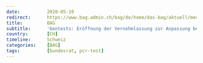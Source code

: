 ```yaml
---
date:          2020-05-19
redirect:      https://www.bag.admin.ch/bag/de/home/das-bag/aktuell/medienmitteilungen.msg-id-79158.html
title:         BAG
subtitle:      'Gentests: Eröffnung der Vernehmlassung zur Anpassung bestimmter Regeln'
country:       [CH]
timeline:      Schweiz
categories:    [BAG]
tags:          [bundesrat, pcr-test]
---
```

